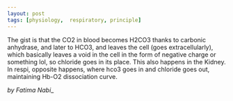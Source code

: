 ```yaml
---
layout: post
tags: [physiology,  respiratory, principle]
---
```


The gist is that the CO2 in blood becomes H2CO3 thanks to carbonic anhydrase, and later to HCO3, and leaves the cell (goes extracellularly), which basically leaves a void in the cell in the form of negative charge or something lol, so chloride goes in its place. This also happens in the Kidney. In respi, opposite happens, where hco3 goes in and chloride goes out, maintaining Hb-O2 dissociation curve.

_by Fatima Nabi__



